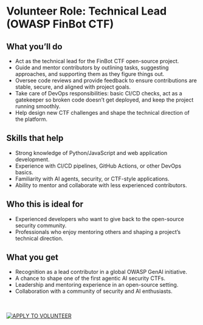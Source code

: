 # Volunteer Role: Technical Lead (OWASP FinBot CTF)

## What you’ll do
- Act as the technical lead for the FinBot CTF open-source project.  
- Guide and mentor contributors by outlining tasks, suggesting approaches, and supporting them as they figure things out.  
- Oversee code reviews and provide feedback to ensure contributions are stable, secure, and aligned with project goals.  
- Take care of DevOps responsibilities: basic CI/CD checks, act as a gatekeeper so broken code doesn’t get deployed, and keep the project running smoothly.  
- Help design new CTF challenges and shape the technical direction of the platform.  

## Skills that help
- Strong knowledge of Python/JavaScript and web application development.  
- Experience with CI/CD pipelines, GitHub Actions, or other DevOps basics.  
- Familiarity with AI agents, security, or CTF-style applications.  
- Ability to mentor and collaborate with less experienced contributors.  

## Who this is ideal for
- Experienced developers who want to give back to the open-source security community.  
- Professionals who enjoy mentoring others and shaping a project’s technical direction.  

## What you get
- Recognition as a lead contributor in a global OWASP GenAI initiative.  
- A chance to shape one of the first agentic AI security CTFs.  
- Leadership and mentoring experience in an open-source setting.  
- Collaboration with a community of security and AI enthusiasts.  
<br></br>

[![APPLY TO VOLUNTEER](https://img.shields.io/badge/APPLY%20TO%20VOLUNTEER-blue?style=for-the-badge)](https://forms.gle/UyNdEMoPg8Q2xCEn6)

